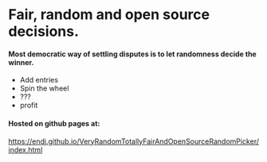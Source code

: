 # Fair, random and open source decisions.

#### Most democratic way of settling disputes is to let randomness decide the winner.

* Add entries
* Spin the wheel
* ???
* profit




#### Hosted on github pages at:

https://endj.github.io/VeryRandomTotallyFairAndOpenSourceRandomPicker/index.html
